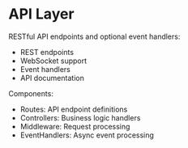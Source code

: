 # API Layer

RESTful API endpoints and optional event handlers:
- REST endpoints
- WebSocket support
- Event handlers
- API documentation

Components:
- Routes: API endpoint definitions
- Controllers: Business logic handlers
- Middleware: Request processing
- EventHandlers: Async event processing